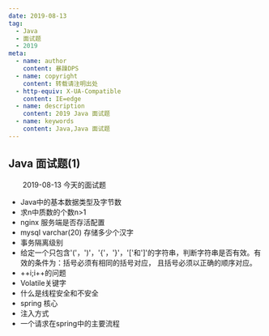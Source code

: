 ```yaml
---
date: 2019-08-13
tag: 
  - Java
  - 面试题
  - 2019
meta:
  - name: author
    content: 暴躁DPS
  - name: copyright
    content: 转载请注明出处
  - http-equiv: X-UA-Compatible
    content: IE=edge
  - name: description
    content: 2019 Java 面试题
  - name: keywords 
    content: Java,Java 面试题
---
```

## Java 面试题(1)
&ensp;&ensp;&ensp;&ensp;2019-08-13 今天的面试题  
<!-- more -->

* Java中的基本数据类型及字节数  
* 求n中质数的个数n>1
* nginx 服务端是否存活配置
* mysql varchar(20) 存储多少个汉字
* 事务隔离级别
* 给定一个只包含'('，')'，'{'，'}'，'['和']'的字符串，判断字符串是否有效。有效的条件为：括号必须有相同的括号对应， 且括号必须以正确的顺序对应。
* ++i;i++的问题
* Volatile关键字
* 什么是线程安全和不安全
* spring 核心
* 注入方式
* 一个请求在spring中的主要流程